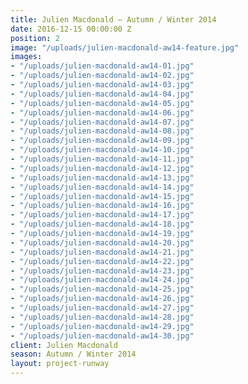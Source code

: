 ```yaml
---
title: Julien Macdonald — Autumn / Winter 2014
date: 2016-12-15 00:00:00 Z
position: 2
image: "/uploads/julien-macdonald-aw14-feature.jpg"
images:
- "/uploads/julien-macdonald-aw14-01.jpg"
- "/uploads/julien-macdonald-aw14-02.jpg"
- "/uploads/julien-macdonald-aw14-03.jpg"
- "/uploads/julien-macdonald-aw14-04.jpg"
- "/uploads/julien-macdonald-aw14-05.jpg"
- "/uploads/julien-macdonald-aw14-06.jpg"
- "/uploads/julien-macdonald-aw14-07.jpg"
- "/uploads/julien-macdonald-aw14-08.jpg"
- "/uploads/julien-macdonald-aw14-09.jpg"
- "/uploads/julien-macdonald-aw14-10.jpg"
- "/uploads/julien-macdonald-aw14-11.jpg"
- "/uploads/julien-macdonald-aw14-12.jpg"
- "/uploads/julien-macdonald-aw14-13.jpg"
- "/uploads/julien-macdonald-aw14-14.jpg"
- "/uploads/julien-macdonald-aw14-15.jpg"
- "/uploads/julien-macdonald-aw14-16.jpg"
- "/uploads/julien-macdonald-aw14-17.jpg"
- "/uploads/julien-macdonald-aw14-18.jpg"
- "/uploads/julien-macdonald-aw14-19.jpg"
- "/uploads/julien-macdonald-aw14-20.jpg"
- "/uploads/julien-macdonald-aw14-21.jpg"
- "/uploads/julien-macdonald-aw14-22.jpg"
- "/uploads/julien-macdonald-aw14-23.jpg"
- "/uploads/julien-macdonald-aw14-24.jpg"
- "/uploads/julien-macdonald-aw14-25.jpg"
- "/uploads/julien-macdonald-aw14-26.jpg"
- "/uploads/julien-macdonald-aw14-27.jpg"
- "/uploads/julien-macdonald-aw14-28.jpg"
- "/uploads/julien-macdonald-aw14-29.jpg"
- "/uploads/julien-macdonald-aw14-30.jpg"
client: Julien Macdonald
season: Autumn / Winter 2014
layout: project-runway
---
```


